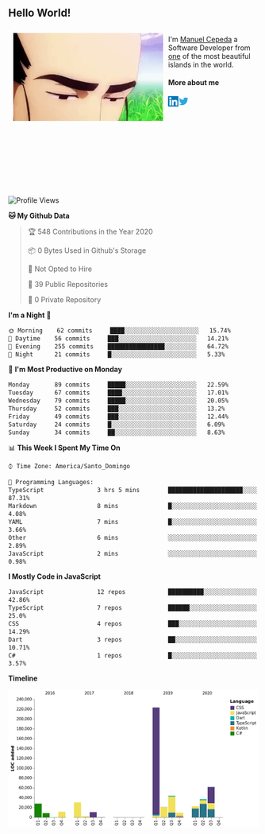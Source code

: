 <h2> Hello World!</h2>

<div style="display:inline-block">
  <img alt="Ah, I see you're a man of culture as well" align="left" width="60%" style="margin: 10px" src="https://raw.githubusercontent.com/mecm1993/mecm1993/master/assets/background.gif">

  I'm [Manuel Cepeda](https://manuelcepeda.dev) a Software Developer from [one](https://en.wikipedia.org/wiki/Dominican_Republic) of the most beautiful islands in the world.

  #### More about me

  <a href="https://www.linkedin.com/in/manuel-cepeda-0336a999/">
    <img align="left" alt="Manuel Cepeda | LinkedIn" width="21px" src="https://raw.githubusercontent.com/mecm1993/mecm1993/master/assets/linkedin.svg" />
  </a>
  <a href="https://twitter.com/mecm1993">
    <img align="left" alt="Manuel Cepeda | Twitter" width="21px" src="https://raw.githubusercontent.com/mecm1993/mecm1993/master/assets/twitter.svg" />
  </a>
  <br />
  <br />
  <br />
  <br />
  <br />
  <br />
  <br />
  <br />
  <br />
  <br />
  <br />
</div>

<!--START_SECTION:waka-->
![Profile Views](http://img.shields.io/badge/Profile%20Views-9-blue)

**🐱 My Github Data** 

> 🏆 548 Contributions in the Year 2020
 > 
> 📦 0 Bytes Used in Github's Storage 
 > 
> 🚫 Not Opted to Hire
 > 
> 📜 39 Public Repositories
 > 
> 🔑 0 Private Repository 
 > 
**I'm a Night 🦉** 

```text
🌞 Morning    62 commits     ████░░░░░░░░░░░░░░░░░░░░░   15.74% 
🌆 Daytime    56 commits     ███░░░░░░░░░░░░░░░░░░░░░░   14.21% 
🌃 Evening    255 commits    ████████████████░░░░░░░░░   64.72% 
🌙 Night      21 commits     █░░░░░░░░░░░░░░░░░░░░░░░░   5.33%

```
📅 **I'm Most Productive on Monday** 

```text
Monday       89 commits     █████░░░░░░░░░░░░░░░░░░░░   22.59% 
Tuesday      67 commits     ████░░░░░░░░░░░░░░░░░░░░░   17.01% 
Wednesday    79 commits     █████░░░░░░░░░░░░░░░░░░░░   20.05% 
Thursday     52 commits     ███░░░░░░░░░░░░░░░░░░░░░░   13.2% 
Friday       49 commits     ███░░░░░░░░░░░░░░░░░░░░░░   12.44% 
Saturday     24 commits     █░░░░░░░░░░░░░░░░░░░░░░░░   6.09% 
Sunday       34 commits     ██░░░░░░░░░░░░░░░░░░░░░░░   8.63%

```


📊 **This Week I Spent My Time On** 

```text
⌚︎ Time Zone: America/Santo_Domingo

💬 Programming Languages: 
TypeScript               3 hrs 5 mins        █████████████████████░░░░   87.31% 
Markdown                 8 mins              █░░░░░░░░░░░░░░░░░░░░░░░░   4.08% 
YAML                     7 mins              █░░░░░░░░░░░░░░░░░░░░░░░░   3.66% 
Other                    6 mins              ░░░░░░░░░░░░░░░░░░░░░░░░░   2.89% 
JavaScript               2 mins              ░░░░░░░░░░░░░░░░░░░░░░░░░   0.98%

```

**I Mostly Code in JavaScript** 

```text
JavaScript               12 repos            ██████████░░░░░░░░░░░░░░░   42.86% 
TypeScript               7 repos             ██████░░░░░░░░░░░░░░░░░░░   25.0% 
CSS                      4 repos             ███░░░░░░░░░░░░░░░░░░░░░░   14.29% 
Dart                     3 repos             ██░░░░░░░░░░░░░░░░░░░░░░░   10.71% 
C#                       1 repos             █░░░░░░░░░░░░░░░░░░░░░░░░   3.57%

```


**Timeline**

![Chart not found](https://github.com/mecm1993/mecm1993/blob/master/charts/bar_graph.png) 


<!--END_SECTION:waka-->
